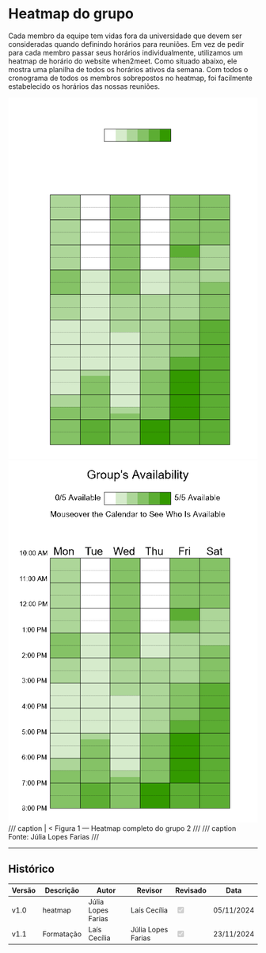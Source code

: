 # Heatmap do grupo

Cada membro da equipe tem vidas fora da universidade que devem ser consideradas quando definindo horários para reuniões. Em vez de pedir para cada membro passar seus horários individualmente, utilizamos um heatmap de horário do website when2meet. Como situado abaixo, ele mostra uma planilha de todos os horários ativos da semana. Com todos o cronograma de todos os membros sobrepostos no heatmap, foi facilmente estabelecido os horários das nossas reuniões.


![heatmap completo do when2meet](../../img/heatmap-white.png#only-dark)
![heatmap completo do when2meet](../../img/heatmap-black.png#only-light)
/// caption | <
Figura 1 — Heatmap completo do grupo 2
///
/// caption
Fonte: Júlia Lopes Farias
///

---

## Histórico

| Versão | Descrição                  | Autor                   | Revisor                  | Revisado | Data       |
|--------|----------------------------|-------------------------|--------------------------|----------|------------|
| v1.0   | heatmap                    | Júlia Lopes Farias      | Laís Cecília             | <input type= "checkbox" onclick= "return false" disabled checked/>| 05/11/2024 |
| v1.1   | Formatação                 | Laís Cecília            | Júlia Lopes Farias        |<input type="checkbox" onclick="return false;" disabled checked/>        | 23/11/2024 |
